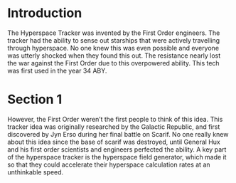 # Introduction

The Hyperspace Tracker was invented by the First Order engineers.
The tracker had the ability to sense out starships that were actively travelling through hyperspace.
No one knew this was even possible and everyone was utterly shocked when they found this out.
The resistance nearly lost the war against the First Order due to this overpowered ability.
This tech was first used in the year 34 ABY.

# Section 1

However, the First Order weren’t the first people to think of this idea.
This tracker idea was originally researched by the Galactic Republic, and first discovered by Jyn Erso during her final battle on Scarif.
No one really knew about this idea since the base of scarif was destroyed, until General Hux and his first order scientists and engineers perfected the ability.
A key part of the hyperspace tracker is the hyperspace field generator, which made it so that they could accelerate their hyperspace calculation rates at an unthinkable speed.
